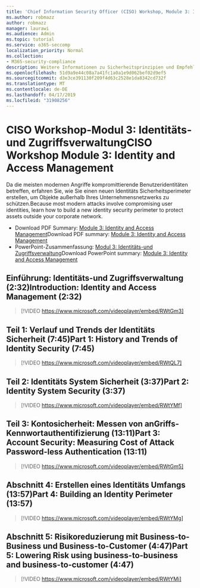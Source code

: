 ```yaml
---
title: 'Chief Information Security Officer (CISO) Workshop, Module 3: Identity und Access Management'
ms.author: robmazz
author: robmazz
manager: laurawi
ms.audience: Admin
ms.topic: tutorial
ms.service: o365-seccomp
localization_priority: Normal
ms.collection:
- M365-security-compliance
description: Weitere Informationen zu Sicherheitsprinzipien und Empfehlungen für die Modernisierung der Sicherheit in Ihrer Organisation.
ms.openlocfilehash: 51d9a9e44c08a7a41fc1a0a1e9d062bef02d9ef5
ms.sourcegitcommit: d3e3ce391130f209f4d63c2528e1da8342cd732f
ms.translationtype: MT
ms.contentlocale: de-DE
ms.lasthandoff: 04/17/2019
ms.locfileid: "31908256"
---
```

# <a name="ciso-workshop-module-3-identity-and-access-management"></a><span data-ttu-id="0e3da-103">CISO Workshop-Modul 3: Identitäts-und Zugriffsverwaltung</span><span class="sxs-lookup"><span data-stu-id="0e3da-103">CISO Workshop Module 3: Identity and Access Management</span></span> 

<span data-ttu-id="0e3da-104">Da die meisten modernen Angriffe kompromittierende Benutzeridentitäten betreffen, erfahren Sie, wie Sie einen neuen Identitäts Sicherheitsperimeter erstellen, um Objekte außerhalb Ihres Unternehmensnetzwerks zu schützen.</span><span class="sxs-lookup"><span data-stu-id="0e3da-104">Because most modern attacks involve compromising user identities, learn how to build a new identity security perimeter to protect assets outside your corporate network.</span></span>

- <span data-ttu-id="0e3da-105">Download PDF Summary: [Module 3: Identity and Access Management](media/ciso-workshop-3-identity-protection.pdf)</span><span class="sxs-lookup"><span data-stu-id="0e3da-105">Download PDF summary: [Module 3: Identity and Access Management](media/ciso-workshop-3-identity-protection.pdf)</span></span>
- <span data-ttu-id="0e3da-106">PowerPoint-Zusammenfassung: [Modul 3: Identitäts-und Zugriffsverwaltung](https://docs.microsoft.com/office365/securitycompliance/media/ciso-workshop-3-identity-protection.pptx)</span><span class="sxs-lookup"><span data-stu-id="0e3da-106">Download PowerPoint summary: [Module 3: Identity and Access Management](https://docs.microsoft.com/office365/securitycompliance/media/ciso-workshop-3-identity-protection.pptx)</span></span>

## <a name="introduction-identity-and-access-management-232"></a><span data-ttu-id="0e3da-107">Einführung: Identitäts-und Zugriffsverwaltung (2:32)</span><span class="sxs-lookup"><span data-stu-id="0e3da-107">Introduction: Identity and Access Management (2:32)</span></span>

> [!VIDEO https://www.microsoft.com/videoplayer/embed/RWtGm3]

## <a name="part-1-history-and-trends-of-identity-security-745"></a><span data-ttu-id="0e3da-108">Teil 1: Verlauf und Trends der Identitäts Sicherheit (7:45)</span><span class="sxs-lookup"><span data-stu-id="0e3da-108">Part 1: History and Trends of Identity Security (7:45)</span></span>

> [!VIDEO https://www.microsoft.com/videoplayer/embed/RWtQL7]

## <a name="part-2-identity-system-security-337"></a><span data-ttu-id="0e3da-109">Teil 2: Identitäts System Sicherheit (3:37)</span><span class="sxs-lookup"><span data-stu-id="0e3da-109">Part 2: Identity System Security (3:37)</span></span>

> [!VIDEO https://www.microsoft.com/videoplayer/embed/RWtYMf]

## <a name="part-3-account-security-measuring-cost-of-attack-password-less-authentication-1311"></a><span data-ttu-id="0e3da-110">Teil 3: Kontosicherheit: Messen von anGriffs-Kennwortauthentifizierung (13:11)</span><span class="sxs-lookup"><span data-stu-id="0e3da-110">Part 3: Account Security: Measuring Cost of Attack Password-less Authentication (13:11)</span></span>

> [!VIDEO https://www.microsoft.com/videoplayer/embed/RWtGm5]

## <a name="part-4-building-an-identity-perimeter-1357"></a><span data-ttu-id="0e3da-111">Abschnitt 4: Erstellen eines Identitäts Umfangs (13:57)</span><span class="sxs-lookup"><span data-stu-id="0e3da-111">Part 4: Building an Identity Perimeter (13:57)</span></span>

> [!VIDEO https://www.microsoft.com/videoplayer/embed/RWtYMg]

## <a name="part-5-lowering-risk-using-business-to-business-and-business-to-customer-447"></a><span data-ttu-id="0e3da-112">Abschnitt 5: Risikoreduzierung mit Business-to-Business und Business-to-Customer (4:47)</span><span class="sxs-lookup"><span data-stu-id="0e3da-112">Part 5: Lowering Risk using business-to-business and business-to-customer (4:47)</span></span>

> [!VIDEO https://www.microsoft.com/videoplayer/embed/RWtYMi]